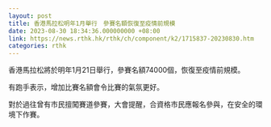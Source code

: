 ```yaml
---
layout: post
title: 香港馬拉松明年1月舉行　參賽名額恢復至疫情前規模
date: 2023-08-30 18:34:36.000000000 +08:00
link: https://news.rthk.hk/rthk/ch/component/k2/1715837-20230830.htm
categories: rthk
---
```


香港馬拉松將於明年1月21日舉行，參賽名額74000個，恢復至疫情前規模。

有跑手表示，增加比賽名額會令比賽的氣氛更好。

對於過往曾有市民擅闖賽道參賽，大會提醒，合資格市民應報名參與，在安全的環境下作賽。
